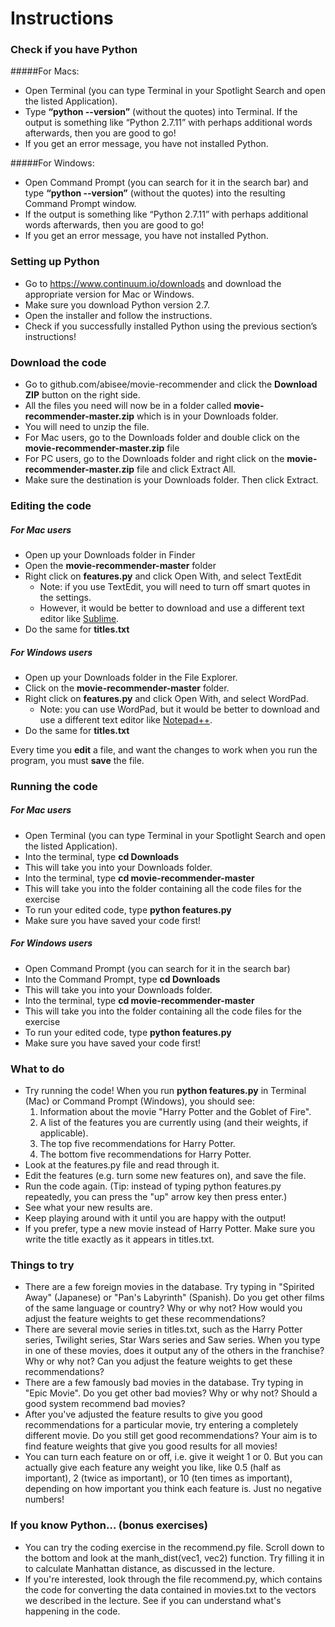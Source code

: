 # Instructions

### Check if you have Python
#####For Macs: 
- Open Terminal (you can type Terminal in your Spotlight Search and open the listed Application). 
- Type **“python --version”** (without the quotes) into Terminal.  If the output is something like “Python 2.7.11” with perhaps additional words afterwards, then you are good to go!  
- If you get an error message, you have not installed Python.

#####For Windows: 
- Open Command Prompt (you can search for it in the search bar) and type **“python --version”** (without the quotes) into the resulting Command Prompt window. 
- If the output is something like “Python 2.7.11” with perhaps additional words afterwards, then you are good to go!
- If you get an error message, you have not installed Python.

### Setting up Python
- Go to https://www.continuum.io/downloads and download the appropriate version for Mac or Windows.  
- Make sure you download Python version 2.7.
- Open the installer and follow the instructions.
- Check if you successfully installed Python using the previous section’s instructions!

### Download the code
- Go to github.com/abisee/movie-recommender and click the **Download ZIP** button on the right side.
- All the files you need will now be in a folder called **movie-recommender-master.zip** which is in your Downloads folder.
- You will need to unzip the file.
- For Mac users, go to the Downloads folder and double click on the **movie-recommender-master.zip** file
- For PC users, go to the Downloads folder and right click on the **movie-recommender-master.zip** file and click Extract All. 
- Make sure the destination is your Downloads folder. Then click Extract. 

### Editing the code	
##### For Mac users
- Open up your Downloads folder in Finder
- Open the **movie-recommender-master** folder
- Right click on **features.py** and click Open With, and select TextEdit
  - Note: if you use TextEdit, you will need to turn off smart quotes in the settings.
  - However, it would be better to download and use a different text editor like [Sublime](https://www.sublimetext.com/).
- Do the same for **titles.txt**

#####  For Windows users
- Open up your Downloads folder in the File Explorer.
- Click on the **movie-recommender-master** folder.
- Right click on **features.py** and click Open With, and select WordPad.
  - Note: you can use WordPad, but it would be better to download and use a different text editor like [Notepad++](https://notepad-plus-plus.org/).
- Do the same for **titles.txt**

Every time you **edit** a file, and want the changes to work when you run the program, you must **save** the file.

### Running the code
##### For Mac users
- Open Terminal (you can type Terminal in your Spotlight Search and open the listed Application). 
- Into the terminal, type **cd Downloads**
- This will take you into your Downloads folder.
- Into the terminal, type **cd movie-recommender-master**
- This will take you into the folder containing all the code files for the exercise
- To run your edited code, type **python features.py**
- Make sure you have saved your code first!

##### For Windows users
- Open Command Prompt (you can search for it in the search bar)
- Into the Command Prompt, type **cd Downloads**
- This will take you into your Downloads folder.
- Into the terminal, type **cd movie-recommender-master**
- This will take you into the folder containing all the code files for the exercise
- To run your edited code, type **python features.py**
- Make sure you have saved your code first!

### What to do
- Try running the code! When you run **python features.py** in Terminal (Mac) or Command Prompt (Windows), you should see:
  1. Information about the movie "Harry Potter and the Goblet of Fire".
  2. A list of the features you are currently using (and their weights, if applicable).
  3. The top five recommendations for Harry Potter.
  4. The bottom five recommendations for Harry Potter.
- Look at the features.py file and read through it.
- Edit the features (e.g. turn some new features on), and save the file.
- Run the code again. (Tip: instead of typing python features.py repeatedly, you can press the "up" arrow key then press enter.)
- See what your new results are.
- Keep playing around with it until you are happy with the output!
- If you prefer, type a new movie instead of Harry Potter. Make sure you write the title exactly as it appears in titles.txt.

### Things to try
- There are a few foreign movies in the database. Try typing in "Spirited Away" (Japanese) or "Pan's Labyrinth" (Spanish). Do you get other films of the same language or country? Why or why not? How would you adjust the feature weights to get these recommendations?
- There are several movie series in titles.txt, such as the Harry Potter series, Twilight series, Star Wars series and Saw series. When you type in one of these movies, does it output any of the others in the franchise? Why or why not? Can you adjust the feature weights to get these recommendations?
- There are a few famously bad movies in the database. Try typing in "Epic Movie". Do you get other bad movies? Why or why not? Should a good system recommend bad movies?
- After you've adjusted the feature results to give you good recommendations for a particular movie, try entering a completely different movie. Do you still get good recommendations? Your aim is to find feature weights that give you good results for all movies!
- You can turn each feature on or off, i.e. give it weight 1 or 0. But you can actually give each feature any weight you like, like 0.5 (half as important), 2 (twice as important), or 10 (ten times as important), depending on how important you think each feature is. Just no negative numbers!

### If you know Python... (bonus exercises)
- You can try the coding exercise in the recommend.py file. Scroll down to the bottom and look at the manh_dist(vec1, vec2) function. Try filling it in to calculate Manhattan distance, as discussed in the lecture.
- If you're interested, look through the file recommend.py, which contains the code for converting the data contained in movies.txt to the vectors we described in the lecture. See if you can understand what's happening in the code.

